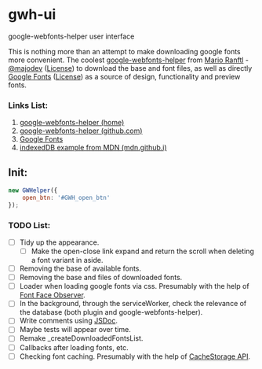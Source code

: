# gwh-ui
google-webfonts-helper user interface

This is nothing more than an attempt to make downloading google fonts more convenient. 
The coolest [google-webfonts-helper](https://google-webfonts-helper.herokuapp.com/fonts) from
[Mario Ranftl](https://mranftl.com/) - [@majodev](https://github.com/majodev) ([License](https://majodev.mit-license.org/))  to download the base and font files, 
as well as directly [Google Fonts](https://fonts.google.com/) ([License](https://fonts.google.com/attribution)) as a source of design, 
functionality and preview fonts.

### Links List:
1. [google-webfonts-helper (home)](https://google-webfonts-helper.herokuapp.com/fonts)
2. [google-webfonts-helper (github.com)](https://github.com/majodev/google-webfonts-helper)
2. [Google Fonts](https://fonts.google.com/)
3. [indexedDB example from MDN (mdn.github.i)](http://mdn.github.io/to-do-notifications/)

## Init:

```javascript
new GWHelper({
    open_btn: '#GWH_open_btn'
});
```

### TODO List:
- [ ] Tidy up the appearance.
    - [ ] Make the open-close link expand and return the scroll when deleting a font variant in aside.
- [ ] Removing the base of available fonts.
- [ ] Removing the base and files of downloaded fonts.
- [ ] Loader when loading google fonts via css. Presumably with the help of [Font Face Observer](https://fontfaceobserver.com/).
- [ ] In the background, through the serviceWorker, check the relevance of the database (both plugin and google-webfonts-helper).
- [ ] Write comments using [JSDoc](https://jsdoc.app/).
- [ ] Maybe tests will appear over time.
- [ ] Remake _createDownloadedFontsList.
- [ ] Callbacks after loading fonts, etc.
- [ ] Checking font caching. Presumably with the help of [CacheStorage API](https://developer.mozilla.org/ru/docs/Web/API/CacheStorage).
